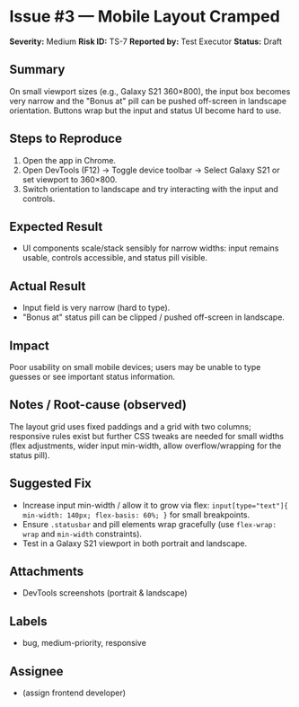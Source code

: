 # Issue #3 — Mobile Layout Cramped

**Severity:** Medium
**Risk ID:** TS-7
**Reported by:** Test Executor
**Status:** Draft

## Summary
On small viewport sizes (e.g., Galaxy S21 360×800), the input box becomes very narrow and the "Bonus at" pill can be pushed off-screen in landscape orientation. Buttons wrap but the input and status UI become hard to use.

## Steps to Reproduce
1. Open the app in Chrome.
2. Open DevTools (F12) → Toggle device toolbar → Select Galaxy S21 or set viewport to 360×800.
3. Switch orientation to landscape and try interacting with the input and controls.

## Expected Result
- UI components scale/stack sensibly for narrow widths: input remains usable, controls accessible, and status pill visible.

## Actual Result
- Input field is very narrow (hard to type).  
- "Bonus at" status pill can be clipped / pushed off-screen in landscape.

## Impact
Poor usability on small mobile devices; users may be unable to type guesses or see important status information.

## Notes / Root-cause (observed)
The layout grid uses fixed paddings and a grid with two columns; responsive rules exist but further CSS tweaks are needed for small widths (flex adjustments, wider input min-width, allow overflow/wrapping for the status pill).

## Suggested Fix
- Increase input min-width / allow it to grow via flex: `input[type="text"]{ min-width: 140px; flex-basis: 60%; }` for small breakpoints.  
- Ensure `.statusbar` and pill elements wrap gracefully (use `flex-wrap: wrap` and `min-width` constraints).  
- Test in a Galaxy S21 viewport in both portrait and landscape.

## Attachments
- DevTools screenshots (portrait & landscape)

## Labels
- bug, medium-priority, responsive

## Assignee
- (assign frontend developer)
